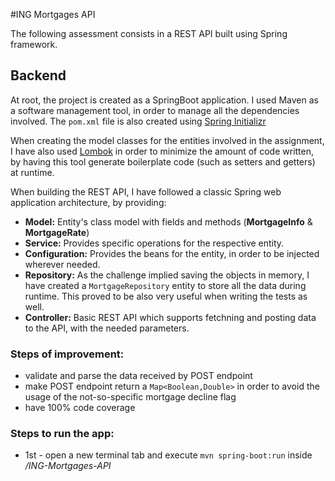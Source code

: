 #ING Mortgages API

The following assessment consists in a REST API built using Spring framework.

## Backend

At root, the project is created as a SpringBoot application. I used Maven as a software management tool, in order to manage all the dependencies involved. The `pom.xml` file is also created using [Spring Initializr](https://start.spring.io/)

When creating the model classes for the entities involved in the assignment, I have also used
[Lombok](https://projectlombok.org/) in order to minimize the amount of code written, by having this
tool generate boilerplate code (such as setters and getters) at runtime.

When building the REST API, I have followed a classic Spring web application architecture, by providing:

* __Model:__ Entity's class model with fields and methods (__MortgageInfo__ & __MortgageRate__)
* __Service:__ Provides specific operations for the respective entity.
* __Configuration:__ Provides the beans for the entity, in order to be injected wherever needed.
* __Repository:__ As the challenge implied saving the objects in memory, I have created a `MortgageRepository` entity to store all the data during runtime. This proved to be also very useful when writing the tests as well.
* __Controller:__ Basic REST API which supports fetchning and posting data to the API, with the needed parameters.

### Steps of improvement:
* validate and parse the data received by POST endpoint
* make POST endpoint return a `Map<Boolean,Double>` in order to avoid the usage of the not-so-specific mortgage decline flag
* have 100% code coverage

### Steps to run the app:
* 1st - open a new terminal tab and execute `mvn spring-boot:run` inside  _/ING-Mortgages-API_